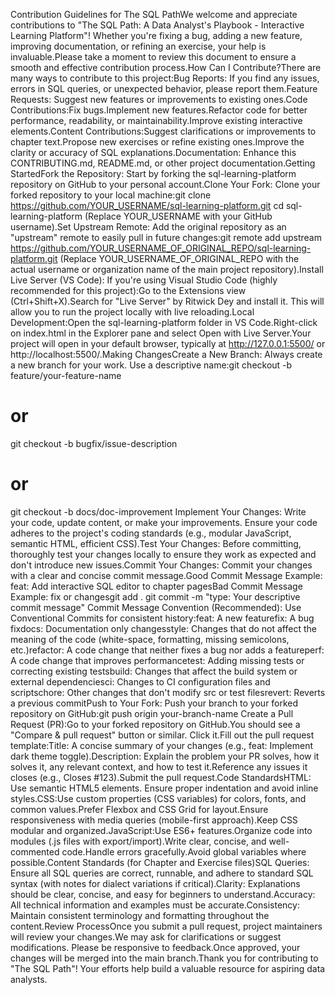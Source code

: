 Contribution Guidelines for The SQL PathWe welcome and appreciate contributions to "The SQL Path: A Data Analyst's Playbook - Interactive Learning Platform"! Whether you're fixing a bug, adding a new feature, improving documentation, or refining an exercise, your help is invaluable.Please take a moment to review this document to ensure a smooth and effective contribution process.How Can I Contribute?There are many ways to contribute to this project:Bug Reports: If you find any issues, errors in SQL queries, or unexpected behavior, please report them.Feature Requests: Suggest new features or improvements to existing ones.Code Contributions:Fix bugs.Implement new features.Refactor code for better performance, readability, or maintainability.Improve existing interactive elements.Content Contributions:Suggest clarifications or improvements to chapter text.Propose new exercises or refine existing ones.Improve the clarity or accuracy of SQL explanations.Documentation: Enhance this CONTRIBUTING.md, README.md, or other project documentation.Getting StartedFork the Repository: Start by forking the sql-learning-platform repository on GitHub to your personal account.Clone Your Fork: Clone your forked repository to your local machine:git clone https://github.com/YOUR_USERNAME/sql-learning-platform.git
cd sql-learning-platform
(Replace YOUR_USERNAME with your GitHub username).Set Upstream Remote: Add the original repository as an "upstream" remote to easily pull in future changes:git remote add upstream https://github.com/YOUR_USERNAME_OF_ORIGINAL_REPO/sql-learning-platform.git
(Replace YOUR_USERNAME_OF_ORIGINAL_REPO with the actual username or organization name of the main project repository).Install Live Server (VS Code): If you're using Visual Studio Code (highly recommended for this project):Go to the Extensions view (Ctrl+Shift+X).Search for "Live Server" by Ritwick Dey and install it. This will allow you to run the project locally with live reloading.Local Development:Open the sql-learning-platform folder in VS Code.Right-click on index.html in the Explorer pane and select Open with Live Server.Your project will open in your default browser, typically at http://127.0.0.1:5500/ or http://localhost:5500/.Making ChangesCreate a New Branch: Always create a new branch for your work. Use a descriptive name:git checkout -b feature/your-feature-name
# or
git checkout -b bugfix/issue-description
# or
git checkout -b docs/doc-improvement
Implement Your Changes: Write your code, update content, or make your improvements. Ensure your code adheres to the project's coding standards (e.g., modular JavaScript, semantic HTML, efficient CSS).Test Your Changes: Before committing, thoroughly test your changes locally to ensure they work as expected and don't introduce new issues.Commit Your Changes: Commit your changes with a clear and concise commit message.Good Commit Message Example: feat: Add interactive SQL editor to chapter pagesBad Commit Message Example: fix or changesgit add .
git commit -m "type: Your descriptive commit message"
Commit Message Convention (Recommended): Use Conventional Commits for consistent history:feat: A new featurefix: A bug fixdocs: Documentation only changesstyle: Changes that do not affect the meaning of the code (white-space, formatting, missing semicolons, etc.)refactor: A code change that neither fixes a bug nor adds a featureperf: A code change that improves performancetest: Adding missing tests or correcting existing testsbuild: Changes that affect the build system or external dependenciesci: Changes to CI configuration files and scriptschore: Other changes that don't modify src or test filesrevert: Reverts a previous commitPush to Your Fork: Push your branch to your forked repository on GitHub:git push origin your-branch-name
Create a Pull Request (PR):Go to your forked repository on GitHub.You should see a "Compare & pull request" button or similar. Click it.Fill out the pull request template:Title: A concise summary of your changes (e.g., feat: Implement dark theme toggle).Description: Explain the problem your PR solves, how it solves it, any relevant context, and how to test it.Reference any issues it closes (e.g., Closes #123).Submit the pull request.Code StandardsHTML: Use semantic HTML5 elements. Ensure proper indentation and avoid inline styles.CSS:Use custom properties (CSS variables) for colors, fonts, and common values.Prefer Flexbox and CSS Grid for layout.Ensure responsiveness with media queries (mobile-first approach).Keep CSS modular and organized.JavaScript:Use ES6+ features.Organize code into modules (.js files with export/import).Write clear, concise, and well-commented code.Handle errors gracefully.Avoid global variables where possible.Content Standards (for Chapter and Exercise files)SQL Queries: Ensure all SQL queries are correct, runnable, and adhere to standard SQL syntax (with notes for dialect variations if critical).Clarity: Explanations should be clear, concise, and easy for beginners to understand.Accuracy: All technical information and examples must be accurate.Consistency: Maintain consistent terminology and formatting throughout the content.Review ProcessOnce you submit a pull request, project maintainers will review your changes.We may ask for clarifications or suggest modifications. Please be responsive to feedback.Once approved, your changes will be merged into the main branch.Thank you for contributing to "The SQL Path"! Your efforts help build a valuable resource for aspiring data analysts.